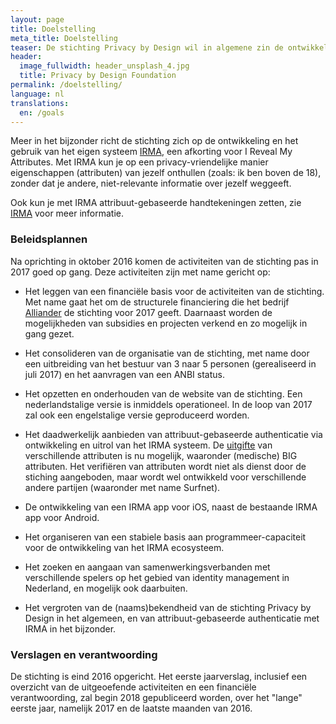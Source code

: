 ```yaml
---
layout: page
title: Doelstelling
meta_title: Doelstelling
teaser: De stichting Privacy by Design wil in algemene zin de ontwikkeling en het gebruik van open, privacy-vriendelijke en goed-beveiligde ICT bevorderen.
header:
  image_fullwidth: header_unsplash_4.jpg
  title: Privacy by Design Foundation
permalink: /doelstelling/
language: nl
translations:
  en: /goals
---
```


Meer in het bijzonder richt de stichting zich op de ontwikkeling en
het gebruik van het eigen systeem [IRMA](/irma), een afkorting voor I
Reveal My Attributes.  Met IRMA kun je op een privacy-vriendelijke
manier eigenschappen (attributen) van jezelf onthullen (zoals: ik ben
boven de 18), zonder dat je andere, niet-relevante informatie over
jezelf weggeeft.

Ook kun je met IRMA attribuut-gebaseerde handtekeningen zetten,
zie [IRMA](/irma) voor meer informatie.

### Beleidsplannen

Na oprichting in oktober 2016 komen de activiteiten van de stichting
pas in 2017 goed op gang. Deze activiteiten zijn met name gericht op:

* Het leggen van een financiële basis voor de activiteiten van de
  stichting. Met name gaat het om de structurele financiering die het
  bedrijf [Alliander](https://www.alliander.com/nl) de stichting voor
  2017 geeft. Daarnaast worden de mogelijkheden van subsidies en
  projecten verkend en zo mogelijk in gang gezet.

* Het consolideren van de organisatie van de stichting, met name door
  een uitbreiding van het bestuur van 3 naar 5 personen (gerealiseerd
  in juli 2017) en het aanvragen van een ANBI status.

* Het opzetten en onderhouden van de website van de stichting. Een
  nederlandstalige versie is inmiddels operationeel. In de loop van
  2017 zal ook een engelstalige versie geproduceerd worden.

* Het daadwerkelijk aanbieden van attribuut-gebaseerde authenticatie
  via ontwikkeling en uitrol van het IRMA systeem. De
  [uitgifte](/uitgifte) van verschillende attributen is nu mogelijk,
  waaronder (medische) BIG attributen. Het verifiëren van attributen
  wordt niet als dienst door de stiching aangeboden, maar wordt wel
  ontwikkeld voor verschillende andere partijen (waaronder met name
  Surfnet).

* De ontwikkeling van een IRMA app voor iOS, naast de bestaande IRMA
  app voor Android.

* Het organiseren van een stabiele basis aan programmeer-capaciteit
  voor de ontwikkeling van het IRMA ecosysteem.

* Het zoeken en aangaan van samenwerkingsverbanden met verschillende
  spelers op het gebied van identity management in Nederland, en
  mogelijk ook daarbuiten.

* Het vergroten van de (naams)bekendheid van de stichting Privacy by
  Design in het algemeen, en van attribuut-gebaseerde authenticatie
  met IRMA in het bijzonder.

### Verslagen en verantwoording

De stichting is eind 2016 opgericht. Het eerste jaarverslag, inclusief
een overzicht van de uitgeoefende activiteiten en een financiële
verantwoording, zal begin 2018 gepubliceerd worden, over het "lange"
eerste jaar, namelijk 2017 en de laatste maanden van 2016.
